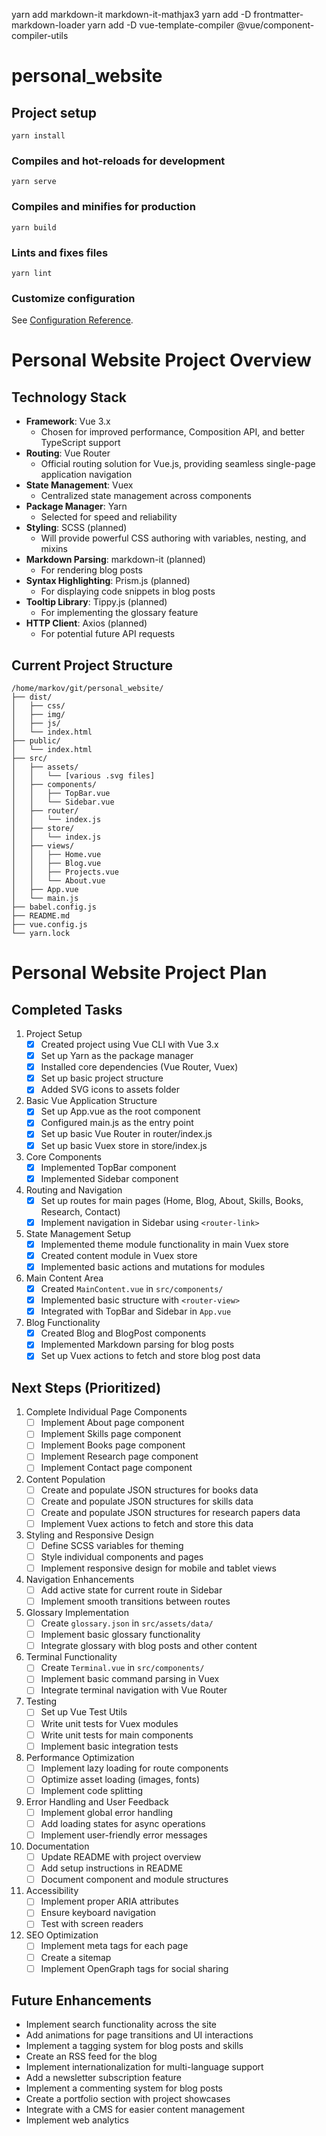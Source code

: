 yarn add markdown-it markdown-it-mathjax3
yarn add -D frontmatter-markdown-loader
yarn add -D vue-template-compiler @vue/component-compiler-utils

# personal_website

## Project setup
```
yarn install
```

### Compiles and hot-reloads for development
```
yarn serve
```

### Compiles and minifies for production
```
yarn build
```

### Lints and fixes files
```
yarn lint
```

### Customize configuration
See [Configuration Reference](https://cli.vuejs.org/config/).


# Personal Website Project Overview

## Technology Stack

- **Framework**: Vue 3.x
  - Chosen for improved performance, Composition API, and better TypeScript support
- **Routing**: Vue Router
  - Official routing solution for Vue.js, providing seamless single-page application navigation
- **State Management**: Vuex
  - Centralized state management across components
- **Package Manager**: Yarn
  - Selected for speed and reliability
- **Styling**: SCSS (planned)
  - Will provide powerful CSS authoring with variables, nesting, and mixins
- **Markdown Parsing**: markdown-it (planned)
  - For rendering blog posts
- **Syntax Highlighting**: Prism.js (planned)
  - For displaying code snippets in blog posts
- **Tooltip Library**: Tippy.js (planned)
  - For implementing the glossary feature
- **HTTP Client**: Axios (planned)
  - For potential future API requests

## Current Project Structure

```
/home/markov/git/personal_website/
├── dist/
│   ├── css/
│   ├── img/
│   ├── js/
│   └── index.html
├── public/
│   └── index.html
├── src/
│   ├── assets/
│   │   └── [various .svg files]
│   ├── components/
│   │   ├── TopBar.vue
│   │   └── Sidebar.vue
│   ├── router/
│   │   └── index.js
│   ├── store/
│   │   └── index.js
│   ├── views/
│   │   ├── Home.vue
│   │   ├── Blog.vue
│   │   ├── Projects.vue
│   │   └── About.vue
│   ├── App.vue
│   └── main.js
├── babel.config.js
├── README.md
├── vue.config.js
└── yarn.lock
```

# Personal Website Project Plan

## Completed Tasks
1. Project Setup
   - [x] Created project using Vue CLI with Vue 3.x
   - [x] Set up Yarn as the package manager
   - [x] Installed core dependencies (Vue Router, Vuex)
   - [x] Set up basic project structure
   - [x] Added SVG icons to assets folder

2. Basic Vue Application Structure
   - [x] Set up App.vue as the root component
   - [x] Configured main.js as the entry point
   - [x] Set up basic Vue Router in router/index.js
   - [x] Set up basic Vuex store in store/index.js

3. Core Components
   - [x] Implemented TopBar component
   - [x] Implemented Sidebar component

4. Routing and Navigation
   - [x] Set up routes for main pages (Home, Blog, About, Skills, Books, Research, Contact)
   - [x] Implement navigation in Sidebar using `<router-link>`

5. State Management Setup
   - [x] Implemented theme module functionality in main Vuex store
   - [x] Created content module in Vuex store
   - [x] Implemented basic actions and mutations for modules

6. Main Content Area
   - [x] Created `MainContent.vue` in `src/components/`
   - [x] Implemented basic structure with `<router-view>`
   - [x] Integrated with TopBar and Sidebar in `App.vue`

7. Blog Functionality
   - [x] Created Blog and BlogPost components
   - [x] Implemented Markdown parsing for blog posts
   - [x] Set up Vuex actions to fetch and store blog post data

## Next Steps (Prioritized)

1. Complete Individual Page Components
   - [ ] Implement About page component
   - [ ] Implement Skills page component
   - [ ] Implement Books page component
   - [ ] Implement Research page component
   - [ ] Implement Contact page component

2. Content Population
   - [ ] Create and populate JSON structures for books data
   - [ ] Create and populate JSON structures for skills data
   - [ ] Create and populate JSON structures for research papers data
   - [ ] Implement Vuex actions to fetch and store this data

3. Styling and Responsive Design
   - [ ] Define SCSS variables for theming
   - [ ] Style individual components and pages
   - [ ] Implement responsive design for mobile and tablet views

4. Navigation Enhancements
   - [ ] Add active state for current route in Sidebar
   - [ ] Implement smooth transitions between routes

5. Glossary Implementation
   - [ ] Create `glossary.json` in `src/assets/data/`
   - [ ] Implement basic glossary functionality
   - [ ] Integrate glossary with blog posts and other content

6. Terminal Functionality
   - [ ] Create `Terminal.vue` in `src/components/`
   - [ ] Implement basic command parsing in Vuex
   - [ ] Integrate terminal navigation with Vue Router

7. Testing
   - [ ] Set up Vue Test Utils
   - [ ] Write unit tests for Vuex modules
   - [ ] Write unit tests for main components
   - [ ] Implement basic integration tests

8. Performance Optimization
   - [ ] Implement lazy loading for route components
   - [ ] Optimize asset loading (images, fonts)
   - [ ] Implement code splitting

9. Error Handling and User Feedback
   - [ ] Implement global error handling
   - [ ] Add loading states for async operations
   - [ ] Implement user-friendly error messages

10. Documentation
    - [ ] Update README with project overview
    - [ ] Add setup instructions in README
    - [ ] Document component and module structures

11. Accessibility
    - [ ] Implement proper ARIA attributes
    - [ ] Ensure keyboard navigation
    - [ ] Test with screen readers

12. SEO Optimization
    - [ ] Implement meta tags for each page
    - [ ] Create a sitemap
    - [ ] Implement OpenGraph tags for social sharing

## Future Enhancements
- Implement search functionality across the site
- Add animations for page transitions and UI interactions
- Implement a tagging system for blog posts and skills
- Create an RSS feed for the blog
- Implement internationalization for multi-language support
- Add a newsletter subscription feature
- Implement a commenting system for blog posts
- Create a portfolio section with project showcases
- Integrate with a CMS for easier content management
- Implement web analytics
